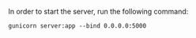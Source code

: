 In order to start the server, run the following command:
```
gunicorn server:app --bind 0.0.0.0:5000
```
